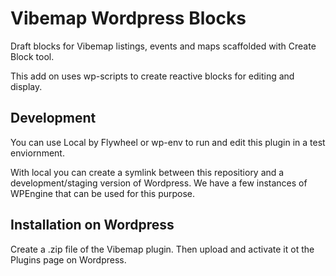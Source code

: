 # Vibemap Wordpress Blocks
 Draft blocks for Vibemap listings, events and maps scaffolded with Create Block tool.

This add on uses wp-scripts to create reactive blocks for editing and display. 

## Development
You can use Local by Flywheel or wp-env to run and edit this plugin in a test enviornment.

With local you can create a symlink between this repositiory and a development/staging version of Wordpress. We have a few instances of WPEngine that can be used for this purpose.

## Installation on Wordpress
Create a .zip file of the Vibemap plugin. Then upload and activate it ot the Plugins page on Wordpress. 
